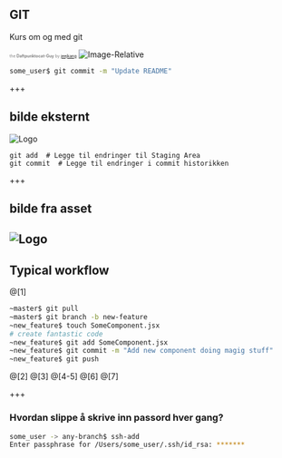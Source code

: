 ## GIT

Kurs om og med git

<span style="color:gray; font-size:0.5em">the <b>Daftpunktocat-Guy</b> by <a href="https://github.com/jeejkang" target="_blank">jeejkang</a></span>
![Image-Relative](https://d1z75bzl1vljy2.cloudfront.net/kitchen-sink/octocat-daftpunkocat.gif)


```sh
some_user$ git commit -m "Update README"
```
+++
## bilde eksternt
![Logo](https://www.atlassian.com/dam/jcr:0c5257d5-ff01-4014-af12-faf2aec53cc3/01.svg)

```
git add  # Legge til endringer til Staging Area
git commit  # Legge til endringer i commit historikken
```
+++
## bilde fra asset
![Logo](assets/git-repo-components.svg)
---
## Typical workflow

@[1]
```sh
~master$ git pull
~master$ git branch -b new-feature
~new_feature$ touch SomeComponent.jsx
# create fantastic code
~new_feature$ git add SomeComponent.jsx
~new_feature$ git commit -m "Add new component doing magig stuff"
~new_feature$ git push
```
@[2]
@[3]
@[4-5]
@[6]
@[7]

+++

### Hvordan slippe å skrive inn passord hver gang?

```sh
some_user -> any-branch$ ssh-add
Enter passphrase for /Users/some_user/.ssh/id_rsa: *******
```

